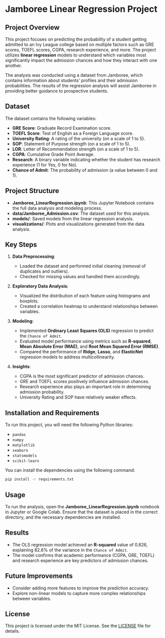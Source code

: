 # Jamboree Linear Regression Project

## Project Overview

This project focuses on predicting the probability of a student getting admitted to an Ivy League college based on multiple factors such as GRE scores, TOEFL scores, CGPA, research experience, and more. The project utilizes **linear regression** models to understand which variables most significantly impact the admission chances and how they interact with one another.

The analysis was conducted using a dataset from Jamboree, which contains information about students' profiles and their admission probabilities. The results of the regression analysis will assist Jamboree in providing better guidance to prospective students.

## Dataset

The dataset contains the following variables:
- **GRE Score**: Graduate Record Examination score.
- **TOEFL Score**: Test of English as a Foreign Language score.
- **University Rating**: A rating of the university (on a scale of 1 to 5).
- **SOP**: Statement of Purpose strength (on a scale of 1 to 5).
- **LOR**: Letter of Recommendation strength (on a scale of 1 to 5).
- **CGPA**: Cumulative Grade Point Average.
- **Research**: A binary variable indicating whether the student has research experience (1 for Yes, 0 for No).
- **Chance of Admit**: The probability of admission (a value between 0 and 1).

## Project Structure

- **Jamboree_LinearRegression.ipynb**: This Jupyter Notebook contains the full data analysis and modeling process.
- **data/Jamboree_Admission.csv**: The dataset used for this analysis.
- **models/**: Saved models from the linear regression analysis.
- **visualizations/**: Plots and visualizations generated from the data analysis.

## Key Steps

1. **Data Preprocessing**:
   - Loaded the dataset and performed initial cleaning (removal of duplicates and outliers).
   - Checked for missing values and handled them accordingly.

2. **Exploratory Data Analysis**:
   - Visualized the distribution of each feature using histograms and boxplots.
   - Created a correlation heatmap to understand relationships between variables.

3. **Modeling**:
   - Implemented **Ordinary Least Squares (OLS)** regression to predict the `Chance of Admit`.
   - Evaluated model performance using metrics such as **R-squared**, **Mean Absolute Error (MAE)**, and **Root Mean Squared Error (RMSE)**.
   - Compared the performance of **Ridge**, **Lasso**, and **ElasticNet** regression models to address multicollinearity.

4. **Insights**:
   - CGPA is the most significant predictor of admission chances.
   - GRE and TOEFL scores positively influence admission chances.
   - Research experience also plays an important role in determining admission probability.
   - University Rating and SOP have relatively weaker effects.

## Installation and Requirements

To run this project, you will need the following Python libraries:
- `pandas`
- `numpy`
- `matplotlib`
- `seaborn`
- `statsmodels`
- `scikit-learn`

You can install the dependencies using the following command:
```bash
pip install -r requirements.txt
```

## Usage

To run the analysis, open the **Jamboree_LinearRegression.ipynb** notebook in Jupyter or Google Colab. Ensure that the dataset is placed in the correct directory, and the necessary dependencies are installed.

## Results

- The OLS regression model achieved an **R-squared** value of 0.826, explaining 82.6% of the variance in the `Chance of Admit`.
- The model confirms that academic performance (CGPA, GRE, TOEFL) and research experience are key predictors of admission chances.

## Future Improvements

- Consider adding more features to improve the prediction accuracy.
- Explore non-linear models to capture more complex relationships between variables.

## License

This project is licensed under the MIT License. See the [LICENSE](LICENSE) file for details.
